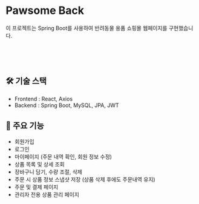 #  Pawsome Back

이 프로젝트는 Spring Boot를 사용하여 반려동물 용품 쇼핑몰 웹페이지를 구현했습니다.

<br><br><br>

## 🛠 기술 스택

- Frontend : React, Axios
- Backend : Spring Boot, MySQL, JPA, JWT



## 🌟 주요 기능

- 회원가입
- 로그인
- 마이페이지 (주문 내역 확인, 회원 정보 수정)
- 상품 목록 및 상세 조회
- 장바구니 담기, 수량 조절, 삭제
- 주문 시 상품 정보 스냅샷 저장 (상품 삭제 후에도 주문내역 유지)
- 주문 및 결제 페이지
- 관리자 전용 상품 관리 페이지

